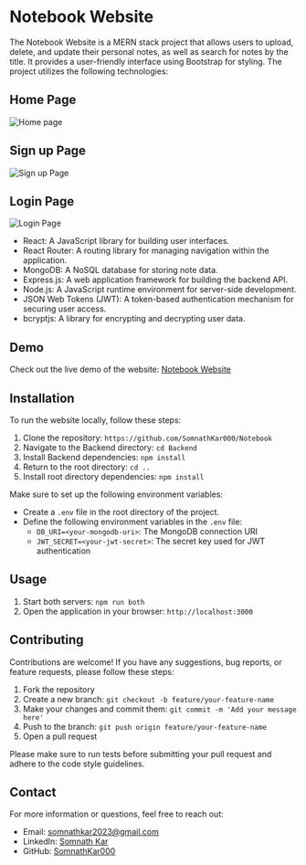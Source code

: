 # Notebook Website

The Notebook Website is a MERN stack project that allows users to upload, delete, and update their personal notes, as well as search for notes by the title. It provides a user-friendly interface using Bootstrap for styling. The project utilizes the following technologies:

## Home Page
![Home page](https://github-production-user-asset-6210df.s3.amazonaws.com/108184610/245466643-93d33d4f-cb37-4d12-9a11-b7d114134e54.png)
## Sign up Page
![Sign up Page](https://github-production-user-asset-6210df.s3.amazonaws.com/108184610/245466743-d7a47818-570a-485d-9fd5-7e44ea5a9b7a.png)
## Login Page
![Login Page](https://github-production-user-asset-6210df.s3.amazonaws.com/108184610/245466731-06c9edc3-fb44-4f2d-8989-28a753085a60.png)

- React: A JavaScript library for building user interfaces.
- React Router: A routing library for managing navigation within the application.
- MongoDB: A NoSQL database for storing note data.
- Express.js: A web application framework for building the backend API.
- Node.js: A JavaScript runtime environment for server-side development.
- JSON Web Tokens (JWT): A token-based authentication mechanism for securing user access.
- bcryptjs: A library for encrypting and decrypting user data.

## Demo

Check out the live demo of the website: [Notebook Website](https://notebook-somnath000.vercel.app/)

## Installation

To run the website locally, follow these steps:

1. Clone the repository: `https://github.com/SomnathKar000/Notebook`
2. Navigate to the Backend directory: `cd Backend`
3. Install Backend dependencies: `npm install`
4. Return to the root directory: `cd ..`
5. Install root directory dependencies: `npm install`

Make sure to set up the following environment variables:

- Create a `.env` file in the root directory of the project.
- Define the following environment variables in the `.env` file:
  - `DB_URI=<your-mongodb-uri>`: The MongoDB connection URI
  - `JWT_SECRET=<your-jwt-secret>`: The secret key used for JWT authentication

## Usage

1. Start both servers: `npm run both`
2. Open the application in your browser: `http://localhost:3000`

## Contributing

Contributions are welcome! If you have any suggestions, bug reports, or feature requests, please follow these steps:

1. Fork the repository
2. Create a new branch: `git checkout -b feature/your-feature-name`
3. Make your changes and commit them: `git commit -m 'Add your message here'`
4. Push to the branch: `git push origin feature/your-feature-name`
5. Open a pull request

Please make sure to run tests before submitting your pull request and adhere to the code style guidelines.

## Contact

For more information or questions, feel free to reach out:

- Email: somnathkar2023@gmail.com
- LinkedIn: [Somnath Kar](https://www.linkedin.com/in/somnath-kar-aa73aa1a3)
- GitHub: [SomnathKar000](https://github.com/SomnathKar000)

